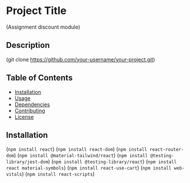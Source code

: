 # Project Title

(Assignment discount module)

## Description

(git clone https://github.com/your-username/your-project.git)

## Table of Contents

- [Installation](#installation)
- [Usage](#usage)
- [Dependencies](#dependencies)
- [Contributing](#contributing)
- [License](#license)

## Installation

(`npm install react`)
(`npm install react-dom`)
(`npm install react-router-dom`)
(`npm install @material-tailwind/react`)
(`npm install @testing-library/jest-dom`)
(`npm install @testing-library/react`)
(`npm install react material-symbols`)
(`npm install react-use-cart`)
(`npm install web-vitals`)
(`npm install react-scripts`)
